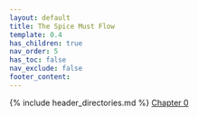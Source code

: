 ```yaml
---
layout: default
title: The Spice Must Flow
template: 0.4
has_children: true
nav_order: 5
has_toc: false
nav_exclude: false
footer_content:
---
```


{% include header_directories.md %}
[Chapter 0](Chapter_0)